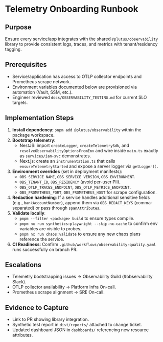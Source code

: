 # Telemetry Onboarding Runbook

## Purpose
Ensure every service/app integrates with the shared `@plutus/observability` library to provide consistent logs, traces, and metrics with tenant/residency tagging.

## Prerequisites
- Service/application has access to OTLP collector endpoints and Prometheus scrape network.
- Environment variables documented below are provisioned via automation (Vault, SSM, etc.).
- Engineer reviewed `docs/OBSERVABILITY_TESTING.md` for current SLO targets.

## Implementation Steps
1. **Install dependency**: `pnpm add @plutus/observability` within the package workspace.
2. **Bootstrap telemetry**:
   - NestJS: import `createLogger`, `createTelemetrySdk`, and `resolveObservabilityOptionsFromEnv` and wire inside `main.ts` exactly as `services/iam-svc` demonstrates.
   - Next.js: create an `instrumentation.ts` that calls `ensureTelemetryStarted` and expose a server logger via `getLogger()`.
3. **Environment overrides** (set in deployment manifests):
   - `OBS_SERVICE_NAME`, `OBS_SERVICE_VERSION`, `OBS_ENVIRONMENT`.
   - `OBS_TENANT_ID`, `OBS_RESIDENCY` (avoid per-user PII).
   - `OBS_OTLP_TRACES_ENDPOINT`, `OBS_OTLP_METRICS_ENDPOINT`.
   - `OBS_PROMETHEUS_PORT`, `OBS_PROMETHEUS_HOST` for scrape configuration.
4. **Redaction hardening**: If a service handles additional sensitive fields (e.g., `bankAccountNumber`), append them via `OBS_REDACT_KEYS` (comma-separated) or pass through `spanAttributes`.
5. **Validate locally**:
   - `pnpm --filter <package> build` to ensure types compile.
   - `pnpm nx run synthetics:playwright --skip-nx-cache` to confirm env variables are visible to probes.
   - `pnpm nx run chaos:validate` to ensure any new chaos plans reference the service.
6. **CI Readiness**: Confirm `.github/workflows/observability-quality.yaml` runs successfully on branch PR.

## Escalations
- Telemetry bootstrapping issues → Observability Guild (#observability Slack).
- OTLP collector availability → Platform Infra On-call.
- Prometheus scrape alignment → SRE On-call.

## Evidence to Capture
- Link to PR showing library integration.
- Synthetic test report in `dist/reports/` attached to change ticket.
- Updated dashboard JSON in `dashboards/` referencing new resource attributes.
